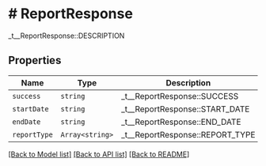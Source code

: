 # # ReportResponse

_t__ReportResponse::DESCRIPTION

## Properties

Name | Type | Description | Notes
------------ | ------------- | ------------- | -------------
| `success` | ```string``` |  _t__ReportResponse::SUCCESS  |  |
| `startDate` | ```string``` |  _t__ReportResponse::START_DATE  |  |
| `endDate` | ```string``` |  _t__ReportResponse::END_DATE  |  |
| `reportType` | ```Array<string>``` |  _t__ReportResponse::REPORT_TYPE  |  |

[[Back to Model list]](../../README.md#models) [[Back to API list]](../../README.md#endpoints) [[Back to README]](../../README.md)
